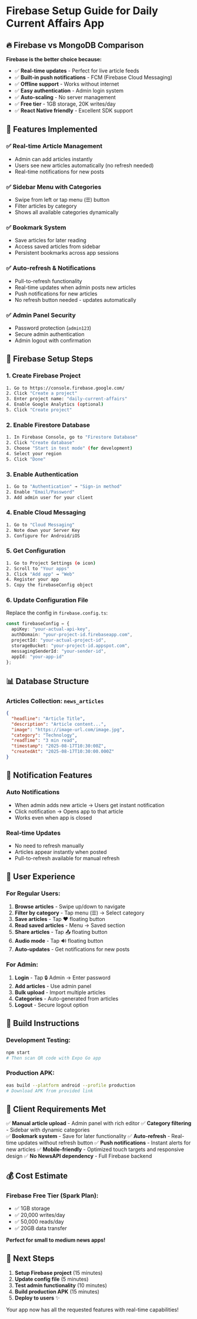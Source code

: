# Firebase Setup Guide for Daily Current Affairs App

## 🔥 Firebase vs MongoDB Comparison

**Firebase is the better choice because:**
- ✅ **Real-time updates** - Perfect for live article feeds
- ✅ **Built-in push notifications** - FCM (Firebase Cloud Messaging)
- ✅ **Offline support** - Works without internet
- ✅ **Easy authentication** - Admin login system
- ✅ **Auto-scaling** - No server management
- ✅ **Free tier** - 1GB storage, 20K writes/day
- ✅ **React Native friendly** - Excellent SDK support

## 📱 Features Implemented

### ✅ **Real-time Article Management**
- Admin can add articles instantly
- Users see new articles automatically (no refresh needed)
- Real-time notifications for new posts

### ✅ **Sidebar Menu with Categories**
- Swipe from left or tap menu (☰) button
- Filter articles by category
- Shows all available categories dynamically

### ✅ **Bookmark System**
- Save articles for later reading
- Access saved articles from sidebar
- Persistent bookmarks across app sessions

### ✅ **Auto-refresh & Notifications**
- Pull-to-refresh functionality
- Real-time updates when admin posts new articles
- Push notifications for new articles
- No refresh button needed - updates automatically

### ✅ **Admin Panel Security**
- Password protection (`admin123`)
- Secure admin authentication
- Admin logout with confirmation

## 🚀 Firebase Setup Steps

### 1. **Create Firebase Project**
```bash
1. Go to https://console.firebase.google.com/
2. Click "Create a project"
3. Enter project name: "daily-current-affairs"
4. Enable Google Analytics (optional)
5. Click "Create project"
```

### 2. **Enable Firestore Database**
```bash
1. In Firebase Console, go to "Firestore Database"
2. Click "Create database"
3. Choose "Start in test mode" (for development)
4. Select your region
5. Click "Done"
```

### 3. **Enable Authentication**
```bash
1. Go to "Authentication" → "Sign-in method"
2. Enable "Email/Password"
3. Add admin user for your client
```

### 4. **Enable Cloud Messaging**
```bash
1. Go to "Cloud Messaging"
2. Note down your Server Key
3. Configure for Android/iOS
```

### 5. **Get Configuration**
```bash
1. Go to Project Settings (⚙️ icon)
2. Scroll to "Your apps"
3. Click "Add app" → "Web"
4. Register your app
5. Copy the firebaseConfig object
```

### 6. **Update Configuration File**
Replace the config in `firebase.config.ts`:
```typescript
const firebaseConfig = {
  apiKey: "your-actual-api-key",
  authDomain: "your-project-id.firebaseapp.com", 
  projectId: "your-actual-project-id",
  storageBucket: "your-project-id.appspot.com",
  messagingSenderId: "your-sender-id",
  appId: "your-app-id"
};
```

## 📊 Database Structure

### Articles Collection: `news_articles`
```json
{
  "headline": "Article Title",
  "description": "Article content...", 
  "image": "https://image-url.com/image.jpg",
  "category": "Technology",
  "readTime": "3 min read",
  "timestamp": "2025-08-17T10:30:00Z",
  "createdAt": "2025-08-17T10:30:00.000Z"
}
```

## 🔔 Notification Features

### **Auto Notifications**
- When admin adds new article → Users get instant notification
- Click notification → Opens app to that article
- Works even when app is closed

### **Real-time Updates**
- No need to refresh manually
- Articles appear instantly when posted
- Pull-to-refresh available for manual refresh

## 📱 User Experience

### **For Regular Users:**
1. **Browse articles** - Swipe up/down to navigate
2. **Filter by category** - Tap menu (☰) → Select category
3. **Save articles** - Tap ❤️ floating button
4. **Read saved articles** - Menu → Saved section
5. **Share articles** - Tap 📤 floating button
6. **Audio mode** - Tap 🔊 floating button
7. **Auto-updates** - Get notifications for new posts

### **For Admin:**
1. **Login** - Tap 🔒 Admin → Enter password
2. **Add articles** - Use admin panel
3. **Bulk upload** - Import multiple articles
4. **Categories** - Auto-generated from articles
5. **Logout** - Secure logout option

## 🔧 Build Instructions

### **Development Testing:**
```bash
npm start
# Then scan QR code with Expo Go app
```

### **Production APK:**
```bash
eas build --platform android --profile production
# Download APK from provided link
```

## 🎯 Client Requirements Met

✅ **Manual article upload** - Admin panel with rich editor
✅ **Category filtering** - Sidebar with dynamic categories  
✅ **Bookmark system** - Save for later functionality
✅ **Auto-refresh** - Real-time updates without refresh button
✅ **Push notifications** - Instant alerts for new articles
✅ **Mobile-friendly** - Optimized touch targets and responsive design
✅ **No NewsAPI dependency** - Full Firebase backend

## 💰 Cost Estimate

### **Firebase Free Tier (Spark Plan):**
- ✅ 1GB storage
- ✅ 20,000 writes/day
- ✅ 50,000 reads/day  
- ✅ 20GB data transfer

**Perfect for small to medium news apps!**

## 🚀 Next Steps

1. **Setup Firebase project** (15 minutes)
2. **Update config file** (5 minutes)
3. **Test admin functionality** (10 minutes)
4. **Build production APK** (15 minutes)
5. **Deploy to users** ✨

Your app now has all the requested features with real-time capabilities!
